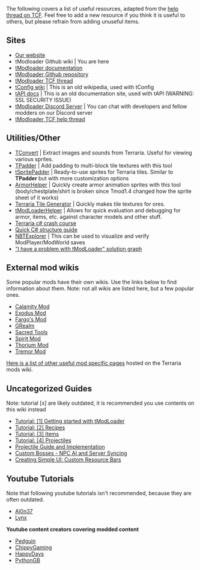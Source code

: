 The following covers a list of useful resources, adapted from the [help thread on TCF](https://forums.terraria.org/index.php?threads/official-tmodloader-help-thread.28901/). Feel free to add a new resource if you think it is useful to others, but please refrain from adding unuseful items.

## Sites
* [Our website](https://tmodloader.net/)
* tModloader Github wiki | You are here
* [tModloader documentation](http://tmodloader.github.io/tModLoader/)
* [tModloader Github repository](https://github.com/tModLoader/tModLoader)
* [tModloader TCF thread](https://forums.terraria.org/index.php?threads/.23726/)
* [tConfig wiki](http://tconfig.wikia.com/wiki/TConfig_Wiki) | This is an old wikipedia, used with tConfig
* [tAPI docs](http://tapi.axxim.net/docs/) | This is an old documentation site, used with tAPI (WARNING: SSL SECURITY ISSUE)
* [tModloader Discord Server](http://discord.gg/tmodloader) | You can chat with developers and fellow modders on our Discord server
* [tModloader TCF help thread](https://forums.terraria.org/index.php?threads/official-tmodloader-help-thread.28901/)

## Utilities/Other

* [TConvert](https://forums.terraria.org/index.php?threads/tconvert-extract-content-files-and-convert-them-back.61706/) | Extract images and sounds from Terraria. Useful for viewing various sprites.
* [TPadder](https://github.com/MdTanjeemHaider/TPadder) | Add padding to multi-block tile textures with this tool
* [tSpritePadder](https://forums.terraria.org/index.php?threads/tspritepadder-ready-to-use-sprites-for-terraria-tiles.96177/) | Ready-to-use sprites for Terraria tiles. Similar to **TPadder** but with more customization options
* [ArmorHelper](https://forums.terraria.org/index.php?threads/armorhelper-sprite-armor-sets-30x-times-faster.68744/) | Quickly create armor animation sprites with this tool (body/chestplate/shirt is broken since Tmod1.4 changed how the sprite sheet of it works)
* [Terraria Tile Generator](https://forums.terraria.org/index.php?threads/terraria-tile-generator.70088/) | Quickly makes tile textures for ores.
* [tModLoaderHelper](https://forums.terraria.org/index.php?threads/tmodloaderhelper.73330/) | Allows for quick evaluation and debugging for armor, items, etc. against character models and other stuff.
* [Terraria c# crash course](https://docs.google.com/document/d/1xRz3kFNbewb8DI29AKXuyi6O327IcxlgihZ7sdK_IuE/edit?usp=sharing)
* [Quick C# structure guide](http://i.imgur.com/oDfE6d6.png)
* [NBTExplorer](https://github.com/jaquadro/NBTExplorer/releases/tag/v2.7.6.-win) | This can be used to visualize and verify ModPlayer/ModWorld saves
* ["I have a problem with tModLoader" solution graph](https://cdn.discordapp.com/attachments/466247288331829249/481464717043564554/Untitled_Diagram1.png)

## External mod wikis

Some popular mods have their own wikis. Use the links below to find information about them. Note: not all wikis are listed here, but a few popular ones.

* [Calamity Mod](https://calamitymod.gamepedia.com/)
* [Exodus Mod](https://exodusmod.gamepedia.com/)
* [Fargo's Mod](https://fargosmod.gamepedia.com/)
* [GRealm](https://grealm.gamepedia.com/)
* [Sacred Tools](https://sacredtools.gamepedia.com/)
* [Spirit Mod](https://spiritmod.gamepedia.com/)
* [Thorium Mod](https://thoriummod.gamepedia.com/)
* [Tremor Mod](https://tremormod.gamepedia.com/)

[Here is a list of other useful mod specific pages](http://terrariamods.gamepedia.com/index.php?title=Special:AllPages&hideredirects=1) hosted on the Terraria mods wiki.

## Uncategorized Guides

Note: tutorial [x] are likely outdated, it is recommended you use contents on this wiki instead
- [Tutorial: [1] Getting started with tModLoader](https://forums.terraria.org/index.php?threads/.44817/)
- [Tutorial: [2] Recipes](https://forums.terraria.org/index.php?threads/.44822/)
- [Tutorial: [3] Items](https://forums.terraria.org/index.php?threads/.44842/)
- [Tutorial: [4] Projectiles](https://forums.terraria.org/index.php?threads/.44857/)
- [Projectile Guide and Implementation](https://forums.terraria.org/index.php?threads/.40062/)
- [Custom Bosses - NPC AI and Server Syncing](https://forums.terraria.org/index.php?threads/.10474/)
- [Creating Simple UI: Custom Resource Bars](https://forums.terraria.org/index.php?threads/.53417/)

## Youtube Tutorials
Note that following youtube tutorials isn't recommended, because they are often outdated.
- [Al0n37](https://www.youtube.com/user/Al0n37/videos)
- [Lynx](https://www.youtube.com/playlist?list=PLYaXRYIpx67Hc3JJ3ZcCbzYwDAko9Q_lJ) 

**Youtube content creators covering modded content**
- [Pedguin](https://www.youtube.com/user/PedguinGames)
- [ChippyGaming](https://www.youtube.com/user/ChippyGaming)
- [HappyDays](https://www.youtube.com/user/happydaysgames)
- [PythonGB](https://www.youtube.com/user/PythonGB)